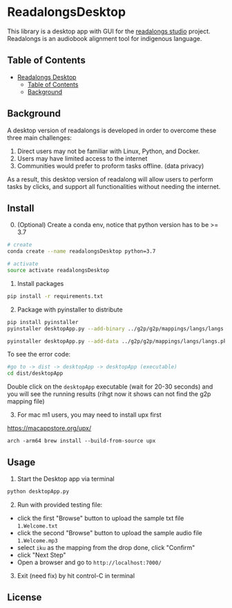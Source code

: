 # ReadalongsDesktop

This library is a desktop app with GUI for the [readalongs studio](https://github.com/ReadAlongs/Studio) project.  
Readalongs is an audiobook alignment tool for indigenous language.

## Table of Contents

- [Readalongs Desktop](#ReadalongsDesktop)
  - [Table of Contents](#table-of-contents)
  - [Background](#background)

## Background

A desktop version of readalongs is developed in order to overcome these three main challenges:

1. Direct users may not be familiar with Linux, Python, and Docker.
2. Users may have limited access to the internet
3. Communities would prefer to proform tasks offline. (data privacy)

As a result, this desktop version of readalong will allow users to perform tasks by clicks, and support all functionalities without needing the internet.

## Install

0. (Optional) Create a conda env, notice that python version has to be >= 3.7

```bash
# create
conda create --name readalongsDesktop python=3.7

# activate
source activate readalongsDesktop
```

1. Install packages

```bash
pip install -r requirements.txt
```

2. Package with pyinstaller to distribute

```bash
pip install pyinstaller
pyinstaller desktopApp.py --add-binary ../g2p/g2p/mappings/langs/langs.pkl:g2p/mappings/langs --add-binary ../g2p/g2p/mappings/langs/network.pkl:g2p/mappings/langs

pyinstaller desktopApp.py --add-data ../g2p/g2p/mappings/langs/langs.pkl:g2p/mappings/langs --add-data ../g2p/g2p/mappings/langs/network.pkl:g2p/mappings/langs --add-data ../SoundSwallower/model/en-us/mdef:SoundSwallower/model/en-us
```

To see the error code:

```bash
#go to -> dist -> desktopApp -> desktopApp (executable)
cd dist/desktopApp
```

Double click on the `desktopApp` executable (wait for 20-30 seconds) and you will see the running results (rihgt now it shows can not find the g2p mapping file)

3. For mac m1 users, you may need to install upx first

https://macappstore.org/upx/

`arch -arm64 brew install --build-from-source upx`

## Usage

1. Start the Desktop app via terminal

```bash
python desktopApp.py
```

2. Run with provided testing file:

- click the first "Browse" button to upload the sample txt file `1.Welcome.txt`
- click the second "Browse" button to upload the sample audio file `1.Welcome.mp3`
- select `iku` as the mapping from the drop done, click "Confirm"
- click "Next Step"
- Open a browser and go to `http://localhost:7000/`

3. Exit (need fix) by hit control-C in terminal

## License
